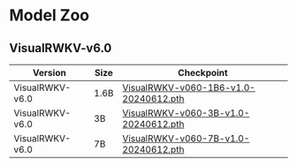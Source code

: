 # Model Zoo

## VisualRWKV-v6.0

| Version | Size  | Checkpoint |
|----------|----------|-----------|
| VisualRWKV-v6.0 | 1.6B | [VisualRWKV-v060-1B6-v1.0-20240612.pth](https://huggingface.co/howard-hou/visualrwkv-6/tree/main)
| VisualRWKV-v6.0 | 3B | [VisualRWKV-v060-3B-v1.0-20240612.pth](https://huggingface.co/howard-hou/visualrwkv-6/tree/main) 
| VisualRWKV-v6.0 | 7B | [VisualRWKV-v060-7B-v1.0-20240612.pth](https://huggingface.co/howard-hou/visualrwkv-6/tree/main)
